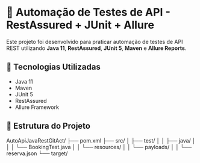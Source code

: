 # 🧪 Automação de Testes de API - RestAssured + JUnit + Allure

Este projeto foi desenvolvido para praticar automação de testes de API REST utilizando **Java 11**, **RestAssured**, **JUnit 5**, **Maven** e **Allure Reports**.

## 🚀 Tecnologias Utilizadas
- Java 11  
- Maven  
- JUnit 5  
- RestAssured  
- Allure Framework  

## 🧩 Estrutura do Projeto
AutoApiJavaRestGitAct/
├── pom.xml
├── src/
│   ├── test/
│   │   ├── java/
│   │   │   └── BookingTest.java
│   │   └── resources/
│   │       └── payloads/
│   │           └── reserva.json
└── target/
